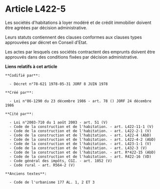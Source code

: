 # Article L422-5

Les sociétés d'habitations à loyer modéré et de crédit immobilier doivent être agréées par décision administrative.

Leurs statuts contiennent des clauses conformes aux clauses types approuvées par décret en Conseil d'Etat.

Les actes par lesquels ces sociétés contractent des emprunts doivent être approuvés dans des conditions fixées par décision
administrative.

**Liens relatifs à cet article**

	**Codifié par**:

	  - Décret n°78-621 1978-05-31 JORF 8 JUIN 1978

	**Créé par**:

	  - Loi n°86-1290 du 23 décembre 1986 - art. 78 () JORF 24 décembre 1986

	**Cité par**:

	  - Loi n°2003-710 du 1 août 2003 - art. 51 (V)
	  - Code de la construction et de l'habitation. - art. L422-11-1 (V)
	  - Code de la construction et de l'habitation. - art. L422-2-1 (V)
	  - Code de la construction et de l'habitation. - art. L422-4 (AbD)
	  - Code de la construction et de l'habitation. - art. L422-4-2 (AbD)
	  - Code de la construction et de l'habitation. - art. L423-1-1 (V)
	  - Code de la construction et de l'habitation. - art. L432-3 (V)
	  - Code de la construction et de l'habitation. - art. R*422-15 (AbD)
	  - Code de la construction et de l'habitation. - art. R422-16 (VD)
	  - Code général des impôts, CGI. - art. 1052 (V)
	  - Code rural - art. R564-2 (V)

	**Anciens textes**:

	  - Code de l'urbanisme 177 AL. 1, 2 ET 3
